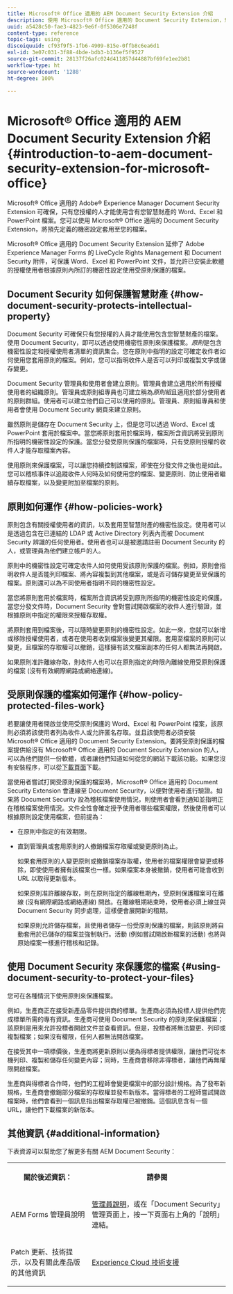 ```yaml
---
title: Microsoft® Office 適用的 AEM Document Security Extension 介紹
description: 使用 Microsoft® Office 適用的 Document Security Extension，您可以將預先定義的機密性設定套用至 Microsoft® Office 檔案。
uuid: a5428c50-fae3-4823-9e6f-0f5306e7248f
content-type: reference
topic-tags: using
discoiquuid: cf93f9f5-1fb6-4909-815e-0ffb8c6ea6d1
exl-id: 3e07c031-3f88-4bde-bdb3-b136ef5f9527
source-git-commit: 28137f26afc024d411857d44887bf69fe1ee2b81
workflow-type: ht
source-wordcount: '1288'
ht-degree: 100%

---
```


# Microsoft® Office 適用的 AEM Document Security Extension 介紹{#introduction-to-aem-document-security-extension-for-microsoft-office}

Microsoft® Office 適用的 Adobe® Experience Manager Document Security Extension 可確保，只有您授權的人才能使用含有您智慧財產的 Word、Excel 和 PowerPoint 檔案。您可以使用 Microsoft® Office 適用的 Document Security Extension，將預先定義的機密設定套用至您的檔案。

Microsoft® Office 適用的 Document Security Extension 延伸了 Adobe Experience Manager Forms 的 LiveCycle Rights Management 和 Document Security 附件，可保護 Word、Excel 和 PowerPoint 文件，並允許已安裝此軟體的授權使用者根據原則內所訂的機密性設定使用受原則保護的檔案。

## Document Security 如何保護智慧財產 {#how-document-security-protects-intellectual-property}

Document Security 可確保只有您授權的人員才能使用包含您智慧財產的檔案。使用 Document Security，即可以透過使用機密性原則來保護檔案。*原則*&#x200B;是包含機密性設定和授權使用者清單的資訊集合。您在原則中指明的設定可確定收件者如何使用您套用原則的檔案。例如，您可以指明收件人是否可以列印或複製文字或儲存變更。

Document Security 管理員和使用者會建立原則。管理員會建立適用於所有授權使用者的組織原則。管理員或原則組專員也可建立稱為&#x200B;*原則組*&#x200B;且適用於部分使用者的原則群組。使用者可以建立他們自己可以使用的原則。管理員、原則組專員和使用者會使用 Document Security 網頁來建立原則。

雖然原則是儲存在 Document Security 上，但是您可以透過 Word、Excel 或 PowerPoint 套用於檔案中。當您將原則套用於檔案時，檔案所含資訊將受到原則所指明的機密性設定的保護。當您分發受原則保護的檔案時，只有受原則授權的收件人才能存取檔案內容。

使用原則來保護檔案，可以讓您持續控制該檔案，即使在分發文件之後也是如此。您可以稽核事件以追蹤收件人何時及如何使用您的檔案、變更原則、防止使用者繼續存取檔案，以及變更附加至檔案的原則。

## 原則如何運作 {#how-policies-work}

原則包含有關授權使用者的資訊，以及套用至智慧財產的機密性設定。使用者可以是透過包含在已連結的 LDAP 或 Active Directory 列表內而被 Document Security 辨識的任何使用者。使用者也可以是被邀請註冊 Document Security 的人，或管理員為他們建立帳戶的人。

原則中的機密性設定可確定收件人如何使用受該原則保護的檔案。例如，原則會指明收件人是否能列印檔案、將內容複製到其他檔案，或是否可儲存變更至受保護的檔案。原則還可以為不同使用者指明不同的機密性設定。

當您將原則套用於檔案時，檔案所含資訊將受到原則所指明的機密性設定的保護。當您分發文件時，Document Security 會對嘗試開啟檔案的收件人進行驗證，並根據原則中指定的權限來授權存取權。

將原則套用到檔案後，可以隨時變更原則的機密性設定。如此一來，您就可以新增或移除授權使用者，或者在使用者收到檔案後變更其權限。套用至檔案的原則可以變更，且檔案的存取權可以撤銷，這樣擁有該文檔案副本的任何人都無法再開啟。

如果原則准許離線存取，則收件人也可以在原則指定的時限內離線使用受原則保護的檔案 (沒有有效網際網路或網絡連線)。

## 受原則保護的檔案如何運作 {#how-policy-protected-files-work}

若要讓使用者開啟並使用受原則保護的 Word、Excel 和 PowerPoint 檔案，該原則必須將該使用者列為收件人或允許匿名存取。並且該使用者必須安裝 Microsoft® Office 適用的 Document Security Extension。要將受原則保護的檔案提供給沒有 Microsoft® Office 適用的 Document Security Extension 的人，可以為他們提供一份軟體，或者讓他們知道如何從您的網站下載該功能。如果您沒有安裝程序，可以從[下載頁面](https://experienceleague.adobe.com/docs/experience-manager-document-security/using/download-installer.html?lang=en)下載。

當使用者嘗試打開受原則保護的檔案時，Microsoft® Office 適用的 Document Security Extension 會連線至 Document Security，以便對使用者進行驗證。如果將 Document Security 設為稽核檔案使用情況，則使用者會看到通知並指明正在稽核檔案使用情況。文件全性會確定授予使用者哪些檔案權限，然後使用者可以根據原則設定使用檔案，但前提為：

* 在原則中指定的有效期限。
* 直到管理員或套用原則的人撤銷檔案存取權或變更原則為止。

  如果套用原則的人變更原則或撤銷檔案存取權，使用者的檔案權限會變更或移除，即使使用者擁有該檔案也一樣。如果檔案本身被撤銷，使用者可能會收到 URL 以取得更新版本。

  如果原則准許離線存取，則在原則指定的離線租期內，受原則保護檔案可在離線 (沒有網際網路或網絡連線) 開啟。在離線租期結束時，使用者必須上線並與 Document Security 同步處理，這樣便會展開新的租期。

  如果原則允許儲存檔案，且使用者儲存一份受原則保護的檔案，則該原則將自動套用於已儲存的檔案並強制執行。活動 (例如嘗試開啟新檔案的活動) 也將與原始檔案一樣進行稽核和記錄。

## 使用 Document Security 來保護您的檔案 {#using-document-security-to-protect-your-files}

您可在各種情況下使用原則來保護檔案。

例如，生產商正在接受新產品零件提供商的標單。生產商必須為投標人提供他們完成標單所需的專有資訊。生產商可使用 Document Security 的原則來保護檔案；該原則是用來允許投標者開啟文件並查看資訊。但是，投標者將無法變更、列印或複製檔案；如果沒有權限，任何人都無法開啟檔案。

在接受其中一項標價後，生產商將更新原則以便為得標者提供權限，讓他們可從本機列印、複製和儲存任何變更內容；同時，生產商會移除非得標者，讓他們再無權限開啟檔案。

生產商與得標者合作時，他們的工程師會變更檔案中的部分設計規格。為了發布新規格，生產商會撤銷部分檔案的存取權並發布新版本。當得標者的工程師嘗試開啟檔案時，他們會看到一個訊息指出檔案存取權已被撤銷。這個訊息含有一個 URL，讓他們下載檔案的新版本。

## 其他資訊 {#additional-information}

下表資源可以幫助您了解更多有關 AEM Document Security：

<table >
 <tbody>
  <tr>
   <th><p>關於後述資訊：</p> </th>
   <th><p>請參閱</p> </th>
  </tr>
  <tr>
   <td><p>AEM Forms 管理員說明</p> </td>
   <td><p><a href="https://experienceleague.adobe.com/docs/experience-manager-65/forms/administrator-help/get-started/configure-general-aem-forms-settings.html?lang=en">管理員說明</a>，或在「Document Security」管理頁面上，按一下頁面右上角的「說明」連結。</p> </td>
  </tr>
  <tr>
   <td><p>Patch 更新、技術提示，以及有關此產品版的其他資訊</p> </td>
   <td><p><a href="https://experienceleague.adobe.com/?support-solution=General&amp;support-tab=home#support">Experience Cloud 技術支援</a></p> </td>
  </tr>
 </tbody>
</table>
